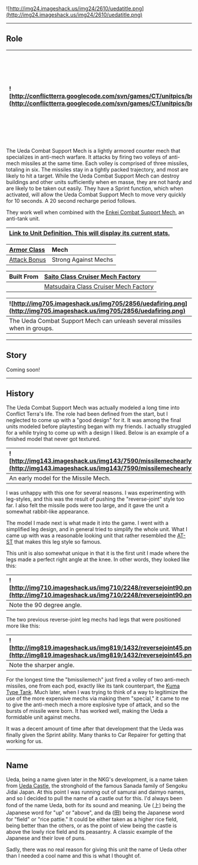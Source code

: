 ![http://img24.imageshack.us/img24/2610/uedatitle.png](http://img24.imageshack.us/img24/2610/uedatitle.png)


---


## Role ##

|![http://conflictterra.googlecode.com/svn/games/CT/unitpics/bmissilemech.png](http://conflictterra.googlecode.com/svn/games/CT/unitpics/bmissilemech.png)|Light SM built to combat other mechs.  Fires two bursts of anti-mech missiles.|
|:--------------------------------------------------------------------------------------------------------------------------------------------------------|:-----------------------------------------------------------------------------|

The Ueda Combat Support Mech is a lightly armored counter mech that specializes in anti-mech warfare.  It attacks by firing two volleys of anti-mech missiles at the same time.  Each volley is comprised of three missiles, totaling in six.  The missiles stay in a tightly packed trajectory, and most are likely to hit a target.  While the Ueda Combat Support Mech can destroy buildings and other units sufficiently when en masse, they are not hardy and are likely to be taken out easily.  They have a Sprint function, which when activated, will allow the Ueda Combat Support Mech to move very quickly for 10 seconds.  A 20 second recharge period follows.

They work well when combined with the [Enkei Combat Support Mech](http://code.google.com/p/conflictterra/wiki/NKGEnkeiCombatSupportMech), an anti-tank unit.

|[Link to Unit Definition.  This will display its current stats.](http://code.google.com/p/conflictterra/source/browse/games/CT/units/bmissilemech.lua)|
|:-----------------------------------------------------------------------------------------------------------------------------------------------------|

|[Armor Class](http://code.google.com/p/conflictterra/wiki/ArmorSystem)|Mech|
|:---------------------------------------------------------------------|:---|
|[Attack Bonus](http://code.google.com/p/conflictterra/wiki/ArmorSystem)|Strong Against Mechs|

|Built From|[Saito Class Cruiser Mech Factory](http://code.google.com/p/conflictterra/wiki/NKGSaitoClassCruiser)|
|:---------|:---------------------------------------------------------------------------------------------------|
|          |[Matsudaira Class Cruiser Mech Factory](http://code.google.com/p/conflictterra/wiki/NKGMatsudairaClassCruiser)|

|![http://img705.imageshack.us/img705/2856/uedafiring.png](http://img705.imageshack.us/img705/2856/uedafiring.png)|
|:----------------------------------------------------------------------------------------------------------------|
|The Ueda Combat Support Mech can unleash several missiles when in groups.                                        |


---


## Story ##
Coming soon!


---


## History ##
The Ueda Combat Support Mech was actually modeled a long time into Conflict Terra's life.  The role had been defined from the start, but I neglected to come up with a "good design" for it.  It was among the final units modeled before playtesting began with my friends.  I actually struggled for a while trying to come up with a design I liked.  Below is an example of a finished model that never got textured.

|![http://img143.imageshack.us/img143/7590/missilemechearly.png](http://img143.imageshack.us/img143/7590/missilemechearly.png)|
|:----------------------------------------------------------------------------------------------------------------------------|
|An early model for the Missile Mech.                                                                                         |

I was unhappy with this one for several reasons.  I was experimenting with leg-styles, and this was the result of pushing the "reverse-joint" style too far.  I also felt the missile pods were too large, and it gave the unit a somewhat rabbit-like appearance.

The model I made next is what made it into the game.  I went with a simplified leg design, and in general tried to simplify the whole unit.  What I came up with was a reasonable looking unit that rather resembled the [AT-ST](http://en.wikipedia.org/wiki/AT-ST#All_Terrain_Scout_Transport_.28AT-ST.29) that makes this leg style so famous.

This unit is also somewhat unique in that it is the first unit I made where the legs made a perfect right angle at the knee.  In other words, they looked like this:

|![http://img710.imageshack.us/img710/2248/reversejoint90.png](http://img710.imageshack.us/img710/2248/reversejoint90.png)|
|:------------------------------------------------------------------------------------------------------------------------|
|Note the 90 degree angle.                                                                                                |

The two previous reverse-joint leg mechs had legs that were positioned more like this:

|![http://img819.imageshack.us/img819/1432/reversejoint45.png](http://img819.imageshack.us/img819/1432/reversejoint45.png)|
|:------------------------------------------------------------------------------------------------------------------------|
|Note the sharper angle.                                                                                                  |

For the longest time the "bmissilemech" just fired a volley of two anti-mech missiles, one from each pod, exactly like its tank counterpart, the [Kuma Type Tank](http://code.google.com/p/conflictterra/wiki/NKGKumaTypeTank).  Much later, when I was trying to think of a way to legitimize the use of the more expensive mechs via making them "special," it came to me to give the anti-mech mech a more explosive type of attack, and so the bursts of missile were born.  It has worked well, making the Ueda a formidable unit against mechs.

It was a decent amount of time after that development that the Ueda was finally given the Sprint ability.  Many thanks to Car Repairer for getting that working for us.


---


## Name ##
Ueda, being a name given later in the NKG's development, is a name taken from [Ueda Castle](http://en.wikipedia.org/wiki/Ueda_Castle), the stronghold of the famous Sanada family of Sengoku Jidai Japan.  At this point I was running out of samurai and daimyo names, and so I decided to pull the name of a castle out for this.  I'd always been fond of the name Ueda, both for its sound and meaning.  Ue (上) being the Japanese word for "up" or "above", and da (田) being the Japanese word for "field" or "rice pattie."  It could be either taken as a higher rice field, being better than the others, or as the point of view being the castle is above the lowly rice field and its peasantry.  A classic example of the Japanese and their love of puns.

Sadly, there was no real reason for giving this unit the name of Ueda other than I needed a cool name and this is what I thought of.